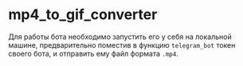 # mp4_to_gif_converter

Для работы бота необходимо запустить его у себя на локальной машине, предварительно поместив в функцию `telegram_bot` токен своего бота, и отправить ему файл формата `.mp4`.
